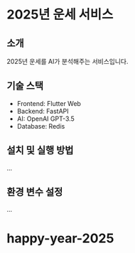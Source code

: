 # 2025년 운세 서비스

## 소개
2025년 운세를 AI가 분석해주는 서비스입니다.

## 기술 스택
- Frontend: Flutter Web
- Backend: FastAPI
- AI: OpenAI GPT-3.5
- Database: Redis

## 설치 및 실행 방법
...

## 환경 변수 설정
...
# happy-year-2025
